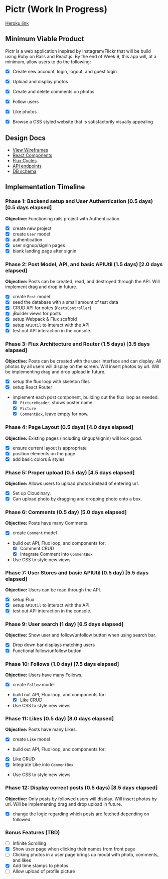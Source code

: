 # Pictr (Work In Progress)

[Heroku link][heroku]

[heroku]: https://pictr-app.herokuapp.com/

## Minimum Viable Product

Pictr is a web application inspired by Instagram/Flickr that will be build using Ruby on Rails and React.js. By the end of Week 9, this app will, at a minimum, allow users to do the following:

- [x] Create new account, login, logout, and guest login
- [x] Upload and display photos
- [x] Create and delete comments on photos
- [x] Follow users
- [x] Like photos
- [x] Browse a CSS styled website that is satisfactorily visually appealing


## Design Docs
* [View Wireframes][views]
* [React Components][components]
* [Flux Cycles][flux-cycles]
* [API endpoints][api-endpoints]
* [DB schema][schema]

[views]: ./docs/views.md
[components]: ./docs/components.md
[flux-cycles]: ./docs/flux-cycles.md
[api-endpoints]: ./docs/api-endpoints.md
[schema]: ./docs/schema.md

## Implementation Timeline

### Phase 1: Backend setup and User Authentication (0.5 days) [0.5 days elapsed]

**Objective:** Functioning rails project with Authentication

- [x] create new project
- [x] create `User` model
- [x] authentication
- [x] user signup/signin pages
- [x] blank landing page after signin

### Phase 2: Post Model, API, and basic APIUtil (1.5 days) [2.0 days elapsed]

**Objective:** Posts can be created, read, and destroyed through
the API. Will implement drag and drop in future.

- [x] create `Post` model
- [x] seed the database with a small amount of test data
- [x] CRUD API for notes (`PostsController`)
- [x] jBuilder views for posts
- [x] setup Webpack & Flux scaffold
- [x] setup `APIUtil` to interact with the API
- [x] test out API interaction in the console.

### Phase 3: Flux Architecture and Router (1.5 days) [3.5 days elapsed]

**Objective:** Posts can be created with the user interface and can display.
All photos by all users will display on the screen. Will insert photos by url.
Will be implementing drag and drop upload in future.

- [x] setup the flux loop with skeleton files
- [x] setup React Router
- implement each post component, building out the flux loop as needed.
  - [x] `PictureHeader`, shows poster name.
  - [x] `Picture`
  - [x] `CommentBox`, leave empty for now.

### Phase 4: Page Layout (0.5 days) [4.0 days elapsed]

**Objective:** Existing pages (including singup/signin) will look good.

- [x] ensure current layout is appropriate
- [x] position elements on the page
- [x] add basic colors & styles

### Phase 5: Proper upload (0.5 day) [4.5 days elapsed]

**Objective:** Allows users to upload photos instead of entering url.

- [x] Set up Cloudinary.
- [x] Can upload photo by dragging and dropping photo onto a box.

### Phase 6: Comments (0.5 day) [5.0 days elapsed]

**Objective:** Posts have many Comments.

- [x] create `Comment` model
- build out API, Flux loop, and components for:
  - [x] Comment CRUD
  - [x] Integrate Comment into `CommentBox`
- Use CSS to style new views


### Phase 7: User Stores and basic APIUtil (0.5 day) [5.5 days elapsed]

**Objective:** Users can be read through the API.

- [x] setup Flux
- [x] setup `APIUtil` to interact with the API
- [x] test out API interaction in the console.

### Phase 9: User search (1 day) [6.5 days elapsed]

**Objective:** Show user and follow/unfollow button when using search bar.

- [x] Drop down bar displays matching users
- [x] Functional follow/unfollow button

### Phase 10: Follows (1.0 day) [7.5 days elapsed]

**Objective:** Users have many Follows.

- [x] create `Follow` model
- build out API, Flux loop, and components for:
  - [x] Like CRUD
- Use CSS to style new views

### Phase 11: Likes (0.5 day) [8.0 days elapsed]

**Objective:** Posts have many Likes.

- [x] create `Like` model
- build out API, Flux loop, and components for:
- [x] Like CRUD
- [x] Integrate Like into `CommentBox`
- Use CSS to style new views

### Phase 12: Display correct posts (0.5 days) [8.5 days elapsed]

**Objective:** Only posts by followed users will display.
Will insert photos by url. Will be implementing drag and drop upload in future.

- [x] change the logic regarding which posts are fetched depending on followed

### Bonus Features (TBD)
- [ ] Infinite Scrolling
- [x] Show user page when clicking their names from front page
- [ ] Clicking photos in a user page brings up modal with photo, comments, and likes
- [x] Add time stamps to photos
- [ ] Allow upload of profile picture

[phase-one]: ./docs/phases/phase1.md
[phase-two]: ./docs/phases/phase2.md
[phase-three]: ./docs/phases/phase3.md
[phase-four]: ./docs/phases/phase4.md
[phase-five]: ./docs/phases/phase5.md

